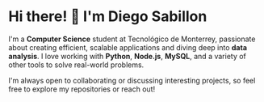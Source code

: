 # Hi there! 👋 I'm Diego Sabillon

I'm a **Computer Science** student at Tecnológico de Monterrey, passionate about creating efficient, scalable applications and diving deep into **data analysis**. I love working with **Python**, **Node.js**, **MySQL**, and a variety of other tools to solve real-world problems.

I'm always open to collaborating or discussing interesting projects, so feel free to explore my repositories or reach out!
